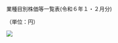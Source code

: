 業種目別株価等一覧表(令和６年１・２月分)

（単位：円）

![](https://www.nta.go.jp/tmp/a9b1626c-6df8-4dbf-a705-d36d5df7ddf1/images/d2be1d61e16627fdd953eca50652c8a791d4b2f53ef1557cec8a599739e6b312.jpg)